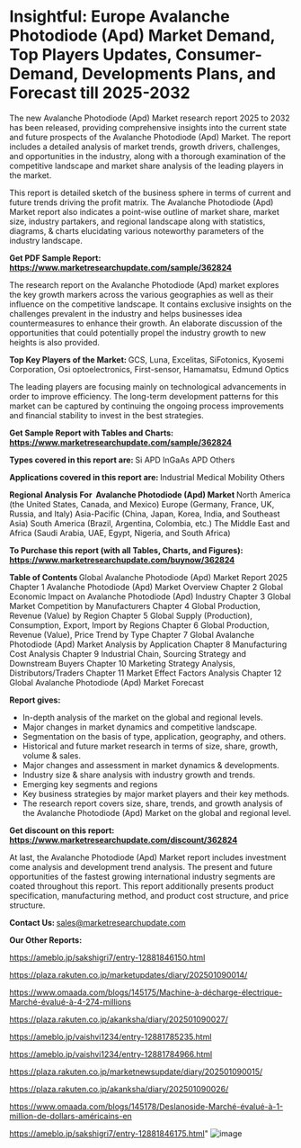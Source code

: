 # Insightful: Europe Avalanche Photodiode (Apd) Market Demand, Top Players Updates, Consumer-Demand, Developments Plans, and Forecast till 2025-2032

The new Avalanche Photodiode (Apd) Market research report 2025 to 2032 has been released, providing comprehensive insights into the current state and future prospects of the Avalanche Photodiode (Apd) Market. The report includes a detailed analysis of market trends, growth drivers, challenges, and opportunities in the industry, along with a thorough examination of the competitive landscape and market share analysis of the leading players in the market.

This report is detailed sketch of the business sphere in terms of current and future trends driving the profit matrix. The Avalanche Photodiode (Apd) Market report also indicates a point-wise outline of market share, market size, industry partakers, and regional landscape along with statistics, diagrams, &amp; charts elucidating various noteworthy parameters of the industry landscape.

<strong><b>Get PDF Sample Report: <a href=https://www.marketresearchupdate.com/sample/362824>https://www.marketresearchupdate.com/sample/362824</a></b></strong>

The research report on the Avalanche Photodiode (Apd) market explores the key growth markers across the various geographies as well as their influence on the competitive landscape. It contains exclusive insights on the challenges prevalent in the industry and helps businesses idea countermeasures to enhance their growth. An elaborate discussion of the opportunities that could potentially propel the industry growth to new heights is also provided.

<strong><b>Top Key Players of the Market:
</b></strong>GCS, Luna, Excelitas, SiFotonics, Kyosemi Corporation, Osi optoelectronics, First-sensor, Hamamatsu, Edmund Optics<strong><b>
</b></strong>

The leading players are focusing mainly on technological advancements in order to improve efficiency. The long-term development patterns for this market can be captured by continuing the ongoing process improvements and financial stability to invest in the best strategies.

<strong><b>Get Sample Report with Tables and Charts: <a href=https://www.marketresearchupdate.com/sample/362824>https://www.marketresearchupdate.com/sample/362824</a></b></strong>

<strong><b>Types covered in this report are:
</b></strong>Si APD
InGaAs APD
Others<strong><b>
</b></strong>

<strong><b>Applications covered in this report are:
</b></strong>Industrial
Medical
Mobility
Others<strong><b>
</b></strong>

<strong><b>Regional Analysis For  Avalanche Photodiode (Apd) Market</b></strong><strong><b>
</b></strong>North America (the United States, Canada, and Mexico)
Europe (Germany, France, UK, Russia, and Italy)
Asia-Pacific (China, Japan, Korea, India, and Southeast Asia)
South America (Brazil, Argentina, Colombia, etc.)
The Middle East and Africa (Saudi Arabia, UAE, Egypt, Nigeria, and South Africa)

<strong><b>To Purchase this report (with all Tables, Charts, and Figures): <a href=https://www.marketresearchupdate.com/buynow/362824>https://www.marketresearchupdate.com/buynow/362824</a></b></strong>

<strong><b>Table of Contents</b></strong><strong><b>
</b></strong>Global Avalanche Photodiode (Apd) Market Report 2025
Chapter 1 Avalanche Photodiode (Apd) Market Overview
Chapter 2 Global Economic Impact on Avalanche Photodiode (Apd) Industry
Chapter 3 Global Market Competition by Manufacturers
Chapter 4 Global Production, Revenue (Value) by Region
Chapter 5 Global Supply (Production), Consumption, Export, Import by Regions
Chapter 6 Global Production, Revenue (Value), Price Trend by Type
Chapter 7 Global Avalanche Photodiode (Apd) Market Analysis by Application
Chapter 8 Manufacturing Cost Analysis
Chapter 9 Industrial Chain, Sourcing Strategy and Downstream Buyers
Chapter 10 Marketing Strategy Analysis, Distributors/Traders
Chapter 11 Market Effect Factors Analysis
Chapter 12 Global Avalanche Photodiode (Apd) Market Forecast

<strong><b>Report gives:</b></strong>

- In-depth analysis of the market on the global and regional levels.
- Major changes in market dynamics and competitive landscape.
- Segmentation on the basis of type, application, geography, and others.
- Historical and future market research in terms of size, share, growth, volume &amp; sales.
- Major changes and assessment in market dynamics &amp; developments.
- Industry size &amp; share analysis with industry growth and trends.
- Emerging key segments and regions
- Key business strategies by major market players and their key methods.
- The research report covers size, share, trends, and growth analysis of the Avalanche Photodiode (Apd) Market on the global and regional level.

<strong><b>Get discount on this report: <a href=https://www.marketresearchupdate.com/discount/362824>https://www.marketresearchupdate.com/discount/362824</a></b></strong>

At last, the Avalanche Photodiode (Apd) Market report includes investment come analysis and development trend analysis. The present and future opportunities of the fastest growing international industry segments are coated throughout this report. This report additionally presents product specification, manufacturing method, and product cost structure, and price structure.

<strong><b>Contact Us:
</b></strong>sales@marketresearchupdate.com

<strong>Our Other Reports:</strong>

<a href=https://ameblo.jp/sakshigri7/entry-12881846150.html>https://ameblo.jp/sakshigri7/entry-12881846150.html</a>

<a href=https://plaza.rakuten.co.jp/marketupdates/diary/202501090014/>https://plaza.rakuten.co.jp/marketupdates/diary/202501090014/</a>

<a href=https://www.omaada.com/blogs/145175/Machine-à-décharge-électrique-Marché-évalué-à-4-274-millions>https://www.omaada.com/blogs/145175/Machine-à-décharge-électrique-Marché-évalué-à-4-274-millions</a>

<a href=https://plaza.rakuten.co.jp/akanksha/diary/202501090027/>https://plaza.rakuten.co.jp/akanksha/diary/202501090027/</a>

<a href=https://ameblo.jp/vaishvi1234/entry-12881785235.html>https://ameblo.jp/vaishvi1234/entry-12881785235.html</a>

<a href=https://ameblo.jp/vaishvi1234/entry-12881784966.html>https://ameblo.jp/vaishvi1234/entry-12881784966.html</a>

<a href=https://plaza.rakuten.co.jp/marketnewsupdate/diary/202501090015/>https://plaza.rakuten.co.jp/marketnewsupdate/diary/202501090015/</a>

<a href=https://plaza.rakuten.co.jp/akanksha/diary/202501090026/>https://plaza.rakuten.co.jp/akanksha/diary/202501090026/</a>

<a href=https://www.omaada.com/blogs/145178/Deslanoside-Marché-évalué-à-1-million-de-dollars-américains-en>https://www.omaada.com/blogs/145178/Deslanoside-Marché-évalué-à-1-million-de-dollars-américains-en</a>

<a href=https://ameblo.jp/sakshigri7/entry-12881846175.html>https://ameblo.jp/sakshigri7/entry-12881846175.html</a>"
![image](https://github.com/user-attachments/assets/8a1c739b-8e51-4c1a-9027-f724ce496073)
